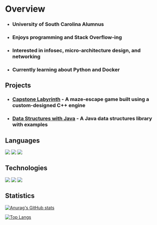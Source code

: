 <!--
**SamDunny/SamDunny** is a ✨ _special_ ✨ repository because its `README.md` (this file) appears on your GitHub profile.

Here are some ideas to get you started:

- 🔭 I’m currently working on ...
- 🌱 I’m currently learning ...
- 👯 I’m looking to collaborate on ...
- 🤔 I’m looking for help with ...
- 💬 Ask me about ...
- 📫 How to reach me: ...
- 😄 Pronouns: ...
- ⚡ Fun fact: ...
-->

# Overview  
* ### University of South Carolina Alumnus
* ### Enjoys programming and Stack Overflow-ing
* ### Interested in infosec, micro-architecture design, and networking
* ### Currently learning about Python and Docker

## Projects
* ### [Capstone Labyrinth](https://github.com/SCCapstone/Capstone-Labyrinth) - A maze-escape game built using a custom-designed C++ engine
* ### [Data Structures with Java](https://github.com/SamDunny/Java_DataStructures) - A Java data structures library with examples

## Languages
[![](https://img.shields.io/badge/%20-C%2B%2B-brightgreen)](https://www.cplusplus.com) 
[![](https://img.shields.io/badge/%20-Java%20-red)](https://www.java.com) 
[![](https://img.shields.io/badge/%20-Python%20-yellow)](https://www.python.org/)

## Technologies
[![](https://img.shields.io/badge/%20-Eclipse-orange)](https://www.eclipse.org/ide/)
[![](https://img.shields.io/badge/%20-Visual%20Studio%20Code-blue)](https://code.visualstudio.com/)
[![](https://img.shields.io/badge/%20-Visual%20Studio-blueviolet)](https://visualstudio.microsoft.com/)

## Statistics
[![Anurag's GitHub stats](https://github-readme-stats.vercel.app/api?username=SamDunny&count_private=true&include_all_commits=true&hide_border=true&layout=compact&show_icons=true&theme=tokyonight&custom_title=Sam's%20GitHub%20Stats)](https://github.com/anuraghazra/github-readme-stats)

[![Top Langs](https://github-readme-stats.vercel.app/api/top-langs/?username=SamDunny&count_private=true&hide_border=true&langs_count=8&layout=compact&show_icons=true&theme=tokyonight)](https://github.com/SamDunny/github-readme-stats)
